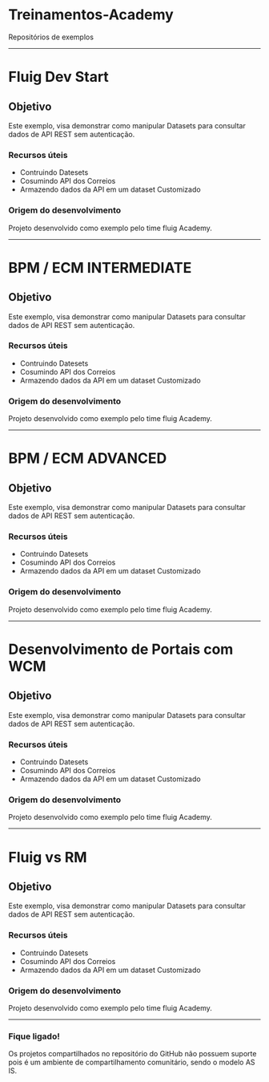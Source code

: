 # Treinamentos-Academy
Repositórios de exemplos 


---------------------------------------------------------------------------------------------------------------------------------

# Fluig Dev Start

Objetivo
----
Este exemplo, visa demonstrar como manipular Datasets para consultar dados de API REST sem autenticação.


### Recursos úteis

* Contruindo Datesets
* Cosumindo API dos Correios
* Armazendo dados da API em um dataset Customizado



### Origem do desenvolvimento

Projeto desenvolvido como exemplo pelo time fluig Academy. 


----------------------------------------------------------------------------------------------------------------------------------

# BPM / ECM INTERMEDIATE

Objetivo
----
Este exemplo, visa demonstrar como manipular Datasets para consultar dados de API REST sem autenticação.


### Recursos úteis

* Contruindo Datesets
* Cosumindo API dos Correios
* Armazendo dados da API em um dataset Customizado



### Origem do desenvolvimento

Projeto desenvolvido como exemplo pelo time fluig Academy. 

------------------------------------------------------------------------------------------------------------------------------------


# BPM / ECM ADVANCED

Objetivo
----
Este exemplo, visa demonstrar como manipular Datasets para consultar dados de API REST sem autenticação.


### Recursos úteis

* Contruindo Datesets
* Cosumindo API dos Correios
* Armazendo dados da API em um dataset Customizado



### Origem do desenvolvimento

Projeto desenvolvido como exemplo pelo time fluig Academy. 

------------------------------------------------------------------------------------------------------------------------------------

# Desenvolvimento de Portais com WCM

Objetivo
----
Este exemplo, visa demonstrar como manipular Datasets para consultar dados de API REST sem autenticação.


### Recursos úteis

* Contruindo Datesets
* Cosumindo API dos Correios
* Armazendo dados da API em um dataset Customizado



### Origem do desenvolvimento

Projeto desenvolvido como exemplo pelo time fluig Academy. 

------------------------------------------------------------------------------------------------------------------------------------


# Fluig vs RM

Objetivo
----
Este exemplo, visa demonstrar como manipular Datasets para consultar dados de API REST sem autenticação.


### Recursos úteis

* Contruindo Datesets
* Cosumindo API dos Correios
* Armazendo dados da API em um dataset Customizado



### Origem do desenvolvimento

Projeto desenvolvido como exemplo pelo time fluig Academy. 

------------------------------------------------------------------------------------------------------------------------------------



### Fique ligado!

Os projetos compartilhados no repositório do GitHub não possuem suporte pois é um ambiente de compartilhamento comunitário, sendo o modelo AS IS.  
